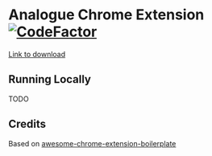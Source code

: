 # Analogue Chrome Extension [![CodeFactor](https://www.codefactor.io/repository/github/analogue-app/midas/badge)](https://www.codefactor.io/repository/github/analogue-app/midas)

[Link to download](https://chrome.google.com/webstore/detail/mialbooafpmjhjajlhgnhcdmeilcpphi)

## Running Locally
TODO

## Credits
Based on [awesome-chrome-extension-boilerplate](https://github.com/tjx666/awesome-chrome-extension-boilerplate)

